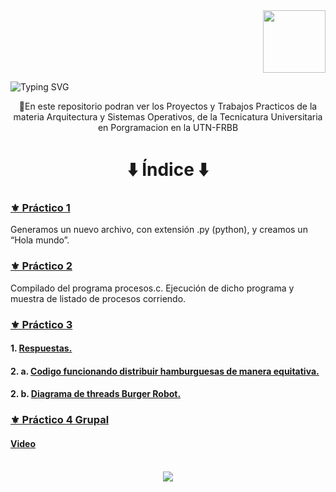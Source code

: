 <div align="end"><img src="https://media0.giphy.com/media/v1.Y2lkPTc5MGI3NjExOWthNWFnOWE4aXpkcG5ndzc2cmFlNDhhMGg4bzduZWlkcHF5b3pzeSZlcD12MV9pbnRlcm5hbF9naWZfYnlfaWQmY3Q9cw/HvekzBaREHxlEwvlOS/giphy.gif" width="100"/></div>

![Typing SVG](https://readme-typing-svg.demolab.com?font=Fira+Code&weight=900&size=37&pause=1006&color=2A53C0&random=false&width=770&height=80&lines=Arquitectura+%26+Sistemas+Operativos+I)

<p align="center">🔹En este repositorio podran ver los Proyectos y Trabajos Practicos de la materia Arquitectura y Sistemas Operativos, de la Tecnicatura Universitaria en Porgramacion en la UTN-FRBB</p>
  <div>
    <h1 align="center">⬇️ Índice ⬇️</h1> 
  </div>
  <div align="left">
  <h3><a href="./TP1/TP1_Fogel.png">⚜️ Práctico 1</a></h3>
    <h> Generamos un nuevo archivo, con extensión .py (python), y creamos un “Hola mundo”.</h>
  <h3><a href="./TP2/ASO-TP2-Fogel.png">⚜️ Práctico 2</a></h3>
    <h>Compilado del programa procesos.c. Ejecución de dicho programa y muestra de listado de procesos corriendo.</h>
  <h3><a href="./TP3">⚜️ Práctico 3</a></h3>
    <h4>1. <a href="./TP3/Punto.1.pdf">Respuestas.</a></h>
    <h4>2. a. <a href="./TP3/con_race_condition_corregido.c">Codigo funcionando distribuir hamburguesas de manera equitativa.</a></h>
    <h4>2. b. <a href="./TP3/TP3PUNTO2B.png">Diagrama de threads Burger Robot.</a></h>
    <h3><a href="./TP_GRUPO/Link.Video">⚜️ Práctico 4 Grupal </a></h3>
    <h4><a href="https://www.youtube.com/watch?v=kSH9ZpXQO1U&feature=youtu.be">Video</a></h>
  </div>
  
</div>

<br>

<div align="center">  
 <a href="https://skillicons.dev">
    <img src="https://skillicons.dev/icons?i=py,git,linux" />    
  </a>
</div>




